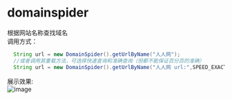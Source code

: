 # domainspider
根据网站名称查找域名<br/>
调用方式：
```java
  String url = new DomainSpider().getUrlByName("人人网");
  //或者调用其重载方法，可选择快速查询和准确查询（但都不能保证百分百的准确）
  String url = new DomainSpider().getUrlByName("人人网 url:",SPEED_EXACT);
```
展示效果:<br/>
![image](https://github.com/Jhinwins/domainspider/blob/master/imgs/show.PNG)

